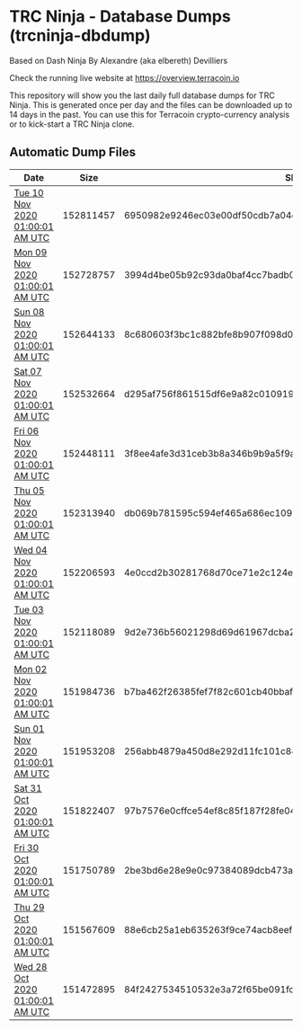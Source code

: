 # TRC Ninja - Database Dumps (trcninja-dbdump)
Based on Dash Ninja By Alexandre (aka elbereth) Devilliers

Check the running live website at https://overview.terracoin.io

This repository will show you the last daily full database dumps for TRC Ninja. This is generated once per day and the files can be downloaded up to 14 days in the past.
You can use this for Terracoin crypto-currency analysis or to kick-start a TRC Ninja clone.


## Automatic Dump Files
| Date | Size | SHA256 |
|--|--|--|
| [Tue 10 Nov 2020 01:00:01 AM UTC]() | 152811457 | 6950982e9246ec03e00df50cdb7a04ee171eab83841ba8d64f601f2772899ce2 | 
| [Mon 09 Nov 2020 01:00:01 AM UTC]() | 152728757 | 3994d4be05b92c93da0baf4cc7badb05a5440bd8dfe001ea1671d5ee30353bb5 | 
| [Sun 08 Nov 2020 01:00:01 AM UTC]() | 152644133 | 8c680603f3bc1c882bfe8b907f098d0d4e61ff31ae47a4696b499d9f35fd46c7 | 
| [Sat 07 Nov 2020 01:00:01 AM UTC]() | 152532664 | d295af756f861515df6e9a82c0109196d5e6a6b7c9649766b7350aac49786d99 | 
| [Fri 06 Nov 2020 01:00:01 AM UTC]() | 152448111 | 3f8ee4afe3d31ceb3b8a346b9b9a5f9ac6ff7d3ee875525ecda39341e90338d1 | 
| [Thu 05 Nov 2020 01:00:01 AM UTC]() | 152313940 | db069b781595c594ef465a686ec109da40fd2f5bb661bc2d7781025b9f370679 | 
| [Wed 04 Nov 2020 01:00:01 AM UTC]() | 152206593 | 4e0ccd2b30281768d70ce71e2c124e97a4874adac6f26e02b7eca446ea3fe417 | 
| [Tue 03 Nov 2020 01:00:01 AM UTC]() | 152118089 | 9d2e736b56021298d69d61967dcba2018ef54699b96ef40c1f1d873da57f0997 | 
| [Mon 02 Nov 2020 01:00:01 AM UTC]() | 151984736 | b7ba462f26385fef7f82c601cb40bbaf32dd3f129f19ba7178b76bda39434832 | 
| [Sun 01 Nov 2020 01:00:01 AM UTC]() | 151953208 | 256abb4879a450d8e292d11fc101c84aedc34b96f78095a0fd3e8fd43405fba2 | 
| [Sat 31 Oct 2020 01:00:01 AM UTC]() | 151822407 | 97b7576e0cffce54ef8c85f187f28fe04caf213df3c83aea5e8b843c9b2a2566 | 
| [Fri 30 Oct 2020 01:00:01 AM UTC]() | 151750789 | 2be3bd6e28e9e0c97384089dcb473a9f86a15b179a6a5b0ad1712de4b763d303 | 
| [Thu 29 Oct 2020 01:00:01 AM UTC]() | 151567609 | 88e6cb25a1eb635263f9ce74acb8eef2ed7507f8dfeb2d463f89bb5e9f425c42 | 
| [Wed 28 Oct 2020 01:00:01 AM UTC]() | 151472895 | 84f2427534510532e3a72f65be091fc73748d4b2e092c07724e288087c8929ff | 
